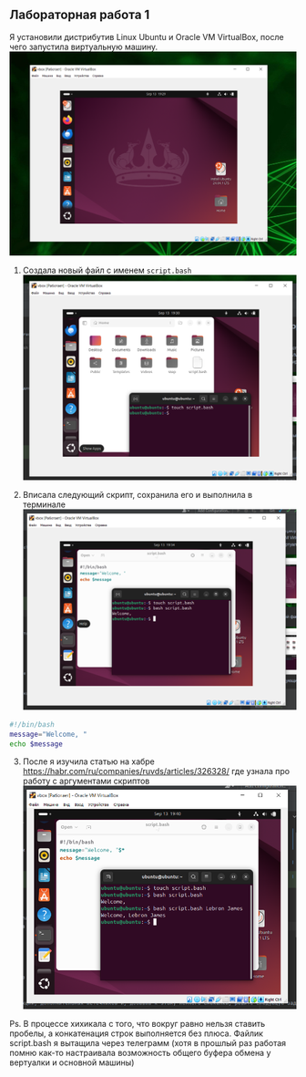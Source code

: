 ## Лабораторная работа 1

Я установили дистрибутив Linux Ubuntu и Oracle VM VirtualBox, после чего запустила виртуальную машину.
![img.png](img.png)
1. Создала новый файл с именем `script.bash`
![img_1.png](img_1.png)
   
2. Вписала следующий скрипт, сохранила его и выполнила в терминале
![img_4.png](img_4.png)
```bash
#!/bin/bash
message="Welcome, "
echo $message
```

3. После я изучила статью на хабре https://habr.com/ru/companies/ruvds/articles/326328/
где узнала про работу с аргументами скриптов
![img_5.png](img_5.png)


Ps.  В процессе хихикала с того, что вокруг равно нельзя ставить пробелы, а конкатенация строк выполняется без плюса.
Файлик script.bash я вытащила через телеграмм (хотя в прошлый раз работая помню как-то настраивала возможность общего буфера обмена у вертуалки и основной машины)

